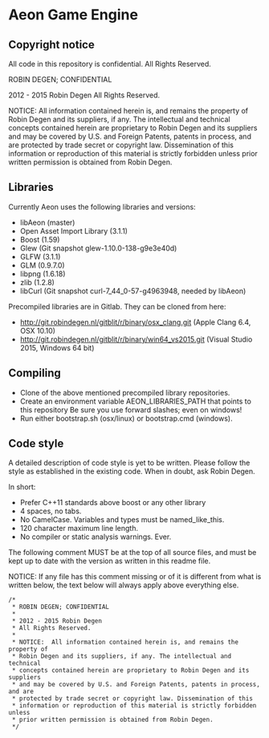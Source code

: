 Aeon Game Engine
==============

Copyright notice
--------------
All code in this repository is confidential.
All Rights Reserved.

ROBIN DEGEN; CONFIDENTIAL

2012 - 2015 Robin Degen
All Rights Reserved.

NOTICE:  All information contained herein is, and remains the property of
Robin Degen and its suppliers, if any. The intellectual and technical
concepts contained herein are proprietary to Robin Degen and its suppliers
and may be covered by U.S. and Foreign Patents, patents in process, and are
protected by trade secret or copyright law. Dissemination of this
information or reproduction of this material is strictly forbidden unless
prior written permission is obtained from Robin Degen.

Libraries
--------------
Currently Aeon uses the following libraries and versions:

- libAeon (master)
- Open Asset Import Library (3.1.1)
- Boost (1.59)
- Glew (Git snapshot glew-1.10.0-138-g9e3e40d)
- GLFW (3.1.1)
- GLM (0.9.7.0)
- libpng (1.6.18)
- zlib (1.2.8)
- libCurl (Git snapshot curl-7_44_0-57-g4963948, needed by libAeon)

Precompiled libraries are in Gitlab. They can be cloned from here:

- http://git.robindegen.nl/gitblit/r/binary/osx_clang.git (Apple Clang 6.4, OSX 10.10)
- http://git.robindegen.nl/gitblit/r/binary/win64_vs2015.git (Visual Studio 2015, Windows 64 bit)

Compiling
--------------

- Clone of the above mentioned precompiled library repositories.
- Create an environment variable AEON_LIBRARIES_PATH that points to this repository
  Be sure you use forward slashes; even on windows!
- Run either bootstrap.sh (osx/linux) or bootstrap.cmd (windows).

Code style
--------------
A detailed description of code style is yet to be written. Please follow the 
style as established in the existing code. When in doubt, ask Robin Degen.

In short:

- Prefer C++11 standards above boost or any other library
- 4 spaces, no tabs.
- No CamelCase. Variables and types must be named_like_this.
- 120 character maximum line length.
- No compiler or static analysis warnings. Ever.

The following comment MUST be at the top of all source files, and must be kept
up to date with the version as written in this readme file.

NOTICE:
If any file has this comment missing or of it is different from what is written 
below, the text below will always apply above everything else.

	/*
	 * ROBIN DEGEN; CONFIDENTIAL
	 *
	 * 2012 - 2015 Robin Degen
	 * All Rights Reserved.
	 *
	 * NOTICE:  All information contained herein is, and remains the property of
	 * Robin Degen and its suppliers, if any. The intellectual and technical
	 * concepts contained herein are proprietary to Robin Degen and its suppliers
	 * and may be covered by U.S. and Foreign Patents, patents in process, and are
	 * protected by trade secret or copyright law. Dissemination of this
	 * information or reproduction of this material is strictly forbidden unless
	 * prior written permission is obtained from Robin Degen.
	 */
